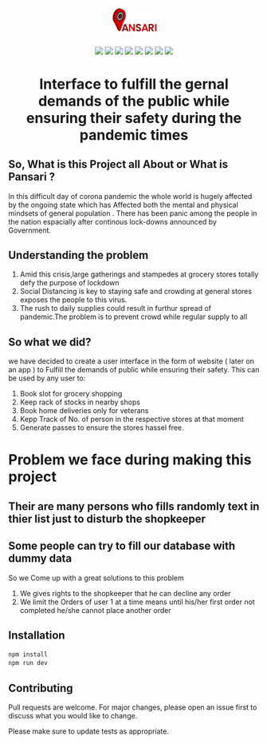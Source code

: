 # <p align="center"> <img src="./public/assets/images/PansariLogo-01.svg" align="center" width="20%"/> </p> 
<p align="center"> 

<img src="https://img.shields.io/badge/made%20by-LocalHost-blue.svg" >

<img src="https://img.shields.io/npm/v/npm">

<img src="https://img.shields.io/github/stars/HAC-2020/localhost-?style=social"> 

<img src="https://badges.frapsoft.com/os/v1/open-source.svg?v=103" >

<img src="https://img.shields.io/github/languages/count/HAC-2020/localhost-?style=plastic">

<img src="https://img.shields.io/github/languages/top/HAC-2020/localhost-?style=plastic">

<img src="https://img.shields.io/github/issues/HAC-2020/localhost-?style=plastic">

<img src="https://img.shields.io/badge/PRs-welcome-brightgreen.svg?style=flat">
</p>

## <h1 align="center">Interface to fulfill the gernal demands of the public while ensuring their safety during the pandemic times</h1>

## So, What is this Project all About or What is Pansari ?

 In this difficult day of corona pandemic the whole world is hugely affected by the ongoing state which has Affected both the mental and physical mindsets of general population . There has been panic among the people in the nation espacially after continous lock-downs announced by Government.

## Understanding the problem
  1. Amid this crisis,large gatherings and stampedes at grocery stores totally defy the purpose of lockdown
  2. Social Distancing is key to staying safe and crowding at general stores exposes the people to this virus.
  3. The rush to daily supplies could result in furthur spread of pandemic.The problem is to prevent crowd while regular supply to all 

## So what we did?

we have decided to create a user interface in the form of website ( later on an app ) to Fulfill the demands of public while ensuring their safety. This can be used by any user to:

1. Book slot for grocery shopping 
2. Keep rack of stocks in nearby shops 
3. Book home deliveries only for veterans 
4. Kepp Track of No. of person in the respective stores at that moment 
5. Generate passes to ensure the stores hassel free.

# Problem we face during making this project
## Their are many persons who fills randomly text in thier list just to disturb the shopkeeper
## Some people can try to fill our database with dummy data
So we Come up with a great solutions to this problem
1. We gives rights to the shopkeeper that he can decline any order
2. We limit the Orders of user 1 at a time means until his/her first order not completed he/she cannot place another order
 
## Installation

```bash
npm install
npm run dev
```
## Contributing
Pull requests are welcome. For major changes, please open an issue first to discuss what you would like to change.

Please make sure to update tests as appropriate.

